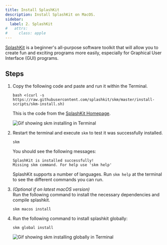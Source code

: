 ```yaml
---
title: Install SplashKit
description: Install SplashKit on MacOS.
sidebar:
  label: 2. SplashKit
#   attrs:
#     class: apple
---
```


[SplashKit](https://splashkit.io) is a beginner's all-purpose software toolkit that will allow you to create fun and exciting programs more easily, especially for Graphical User Interface (GUI) programs.

## Steps

1. Copy the following code and paste and run it within the Terminal.

    ```shell
    bash <(curl -s https://raw.githubusercontent.com/splashkit/skm/master/install-scripts/skm-install.sh)
    ```

    This is the code from the [SplashKit Homepage](http://splashkit.io).

    ![Gif showing skm installing in Terminal](/gifs/macos/skm-install.gif)

2. Restart the terminal and execute `skm` to test it was successfully installed.

    ```shell
    skm
    ```

    You should see the following messages:

    ```shell
    SplashKit is installed successfully!
    Missing skm command. For help use 'skm help'
    ```

    SplashKit supports a number of languages. Run `skm help` at the terminal to see the different commands you can run.

3. *(Optional if on latest macOS version)*  
    Run the following command to install the necessary dependencies and compile splashkit.

    ```shell
    skm macos install
    ```

4. Run the following command to install splashkit globally:

    ```shell
    skm global install
    ```

    ![Gif showing skm installing globally in Terminal](/gifs/macos/skm-global-install.gif)
